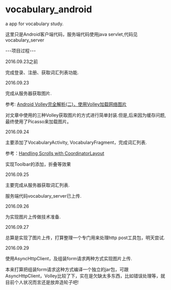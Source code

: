 # vocabulary_android
<p>a app for vocabulary study.</p>
<p>这里只是Android客户端代码，服务端代码使用java servlet,代码见vocabulary_server</p>

---项目过程---

2016.09.23之前
<p>完成登录、注册、获取词汇列表功能.</p>

2016.09.23
<p>完成从服务器获取图片.</p>
<p>参考: <a href="http://blog.csdn.net/guolin_blog/article/details/17482165">Android Volley完全解析(二)，使用Volley加载网络图片</a> </p>
<p>对文章中使用的三种Volley获取图片的方式进行简单封装.但是,后来因为缓存问题,最终使用了Picasso来加载图片。</p>

2016.09.24
<p>主要添加了VocabularyActivity, VocabularyFragment，完成词汇列表.</p>
<p>参考：<a href="https://guides.codepath.com/android/Handling-Scrolls-with-CoordinatorLayout">Handling Scrolls with CoordinatorLayout</a> </p>
<p>实现Toolbar的添加，折叠等效果</p>

2016.09.25
<p>主要完成从服务器获取词汇列表.</p>
<p>服务端代码vocabulary_server已上传.</p>

2016.09.26
<p>为实现图片上传做技术准备.</p>

2016.09.27
<p>总算是实现了图片上传，打算整理一个专门用来处理http post工具包，明天尝试.</p>

2016.09.29
<p>使用AsyncHttpClient，及组装form请求两种方式实现图片上传.</p>
<p>本来打算把组装form请求这种方式编译一个独立的jar包，可跟AsyncHttpClient，Volley比较了下，实在是欠缺太多东西，比如错误处理等，就目前个人状况而言还是放弃造轮子吧!</p>

